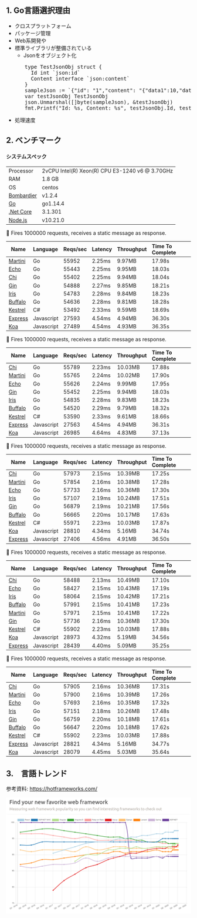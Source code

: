 

## 1. Go言語選択理由

- クロスプラットフォーム
- パッケージ管理
- Web系開発や
- 標準ライブラリが整備されている
  - Jsonをオブジェクト化

<pre>      type TestJsonObj struct {
        Id int `json:id`
        Content interface `json:content`
      }
      sampleJson := `{"id": "1","content": "{"data1":10,"data2":20}"}`
      var testJsonObj TestJsonObj	
      json.Unmarshal([]byte(sampleJson), &testJsonObj)
      fmt.Printf("Id: %s, Content: %s", testJsonObj.Id, testJsonObj.Content)
</pre>
- 処理速度

## 2. ベンチマーク

#### システムスペック


|    |    |
|----|:---|
| Processor | 2vCPU Intel(R) Xeon(R) CPU E3-1240 v6 @ 3.70GHz |
| RAM | 1.8 GB |
| OS | centos |
| [Bombardier](https://github.com/codesenberg/bombardier) | v1.2.4 |
| [Go](https://golang.org) | go1.14.4 |
| [.Net Core](https://dotnet.microsoft.com/) | 3.1.301 |
| [Node.js](https://nodejs.org/) | v10.21.0 |


📖 Fires 1000000 requests, receives a static message as response.

| Name | Language | Reqs/sec | Latency | Throughput | Time To Complete |
|------|:---------|:---------|:--------|:-----------|:-----------------|
| [Martini](https://github.com/go-martini/martini) | Go |55952 |2.25ms |9.97MB |17.98s |
| [Echo](https://github.com/labstack/echo) | Go |55443 |2.25ms |9.95MB |18.03s |
| [Chi](https://github.com/pressly/chi) | Go |55402 |2.25ms |9.94MB |18.04s |
| [Gin](https://github.com/gin-gonic/gin) | Go |54888 |2.27ms |9.85MB |18.21s |
| [Iris](https://github.com/kataras/iris) | Go |54783 |2.28ms |9.84MB |18.23s |
| [Buffalo](https://github.com/gobuffalo/buffalo) | Go |54636 |2.28ms |9.81MB |18.28s |
| [Kestrel](https://github.com/dotnet/aspnetcore) | C# |53492 |2.33ms |9.59MB |18.69s |
| [Express](https://github.com/expressjs/express) | Javascript |27593 |4.54ms |4.94MB |36.30s |
| [Koa](https://github.com/koajs/koa) | Javascript |27489 |4.54ms |4.93MB |36.35s |

📖 Fires 1000000 requests, receives a static message as response.

| Name | Language | Reqs/sec | Latency | Throughput | Time To Complete |
|------|:---------|:---------|:--------|:-----------|:-----------------|
| [Chi](https://github.com/pressly/chi) | Go |55789 |2.23ms |10.03MB |17.88s |
| [Martini](https://github.com/go-martini/martini) | Go |55765 |2.24ms |10.02MB |17.90s |
| [Echo](https://github.com/labstack/echo) | Go |55626 |2.24ms |9.99MB |17.95s |
| [Gin](https://github.com/gin-gonic/gin) | Go |55452 |2.25ms |9.94MB |18.03s |
| [Iris](https://github.com/kataras/iris) | Go |54835 |2.28ms |9.83MB |18.23s |
| [Buffalo](https://github.com/gobuffalo/buffalo) | Go |54520 |2.29ms |9.79MB |18.32s |
| [Kestrel](https://github.com/dotnet/aspnetcore) | C# |53590 |2.33ms |9.61MB |18.66s |
| [Express](https://github.com/expressjs/express) | Javascript |27563 |4.54ms |4.94MB |36.31s |
| [Koa](https://github.com/koajs/koa) | Javascript |26985 |4.64ms |4.83MB |37.13s |

📖 Fires 1000000 requests, receives a static message as response.

| Name | Language | Reqs/sec | Latency | Throughput | Time To Complete |
|------|:---------|:---------|:--------|:-----------|:-----------------|
| [Chi](https://github.com/pressly/chi) | Go |57973 |2.15ms |10.39MB |17.25s |
| [Martini](https://github.com/go-martini/martini) | Go |57854 |2.16ms |10.38MB |17.28s |
| [Echo](https://github.com/labstack/echo) | Go |57733 |2.16ms |10.36MB |17.30s |
| [Iris](https://github.com/kataras/iris) | Go |57107 |2.19ms |10.24MB |17.51s |
| [Gin](https://github.com/gin-gonic/gin) | Go |56879 |2.19ms |10.21MB |17.56s |
| [Buffalo](https://github.com/gobuffalo/buffalo) | Go |56665 |2.20ms |10.17MB |17.63s |
| [Kestrel](https://github.com/dotnet/aspnetcore) | C# |55971 |2.23ms |10.03MB |17.87s |
| [Koa](https://github.com/koajs/koa) | Javascript |28810 |4.34ms |5.16MB |34.74s |
| [Express](https://github.com/expressjs/express) | Javascript |27406 |4.56ms |4.91MB |36.50s |


📖 Fires 1000000 requests, receives a static message as response.

| Name | Language | Reqs/sec | Latency | Throughput | Time To Complete |
|------|:---------|:---------|:--------|:-----------|:-----------------|
| [Chi](https://github.com/pressly/chi) | Go |58488 |2.13ms |10.49MB |17.10s |
| [Echo](https://github.com/labstack/echo) | Go |58427 |2.15ms |10.43MB |17.19s |
| [Iris](https://github.com/kataras/iris) | Go |58064 |2.15ms |10.42MB |17.21s |
| [Buffalo](https://github.com/gobuffalo/buffalo) | Go |57991 |2.15ms |10.41MB |17.23s |
| [Martini](https://github.com/go-martini/martini) | Go |57971 |2.15ms |10.41MB |17.22s |
| [Gin](https://github.com/gin-gonic/gin) | Go |57736 |2.16ms |10.36MB |17.30s |
| [Kestrel](https://github.com/dotnet/aspnetcore) | C# |55902 |2.23ms |10.03MB |17.88s |
| [Koa](https://github.com/koajs/koa) | Javascript |28973 |4.32ms |5.19MB |34.56s |
| [Express](https://github.com/expressjs/express) | Javascript |28439 |4.40ms |5.09MB |35.25s |

📖 Fires 1000000 requests, receives a static message as response.

| Name | Language | Reqs/sec | Latency | Throughput | Time To Complete |
|------|:---------|:---------|:--------|:-----------|:-----------------|
| [Chi](https://github.com/pressly/chi) | Go |57905 |2.16ms |10.36MB |17.31s |
| [Martini](https://github.com/go-martini/martini) | Go |57900 |2.16ms |10.39MB |17.26s |
| [Echo](https://github.com/labstack/echo) | Go |57693 |2.16ms |10.35MB |17.32s |
| [Iris](https://github.com/kataras/iris) | Go |57151 |2.18ms |10.26MB |17.48s |
| [Gin](https://github.com/gin-gonic/gin) | Go |56759 |2.20ms |10.18MB |17.61s |
| [Buffalo](https://github.com/gobuffalo/buffalo) | Go |56647 |2.20ms |10.18MB |17.62s |
| [Kestrel](https://github.com/dotnet/aspnetcore) | C# |55902 |2.23ms |10.03MB |17.88s |
| [Express](https://github.com/expressjs/express) | Javascript |28821 |4.34ms |5.16MB |34.77s |
| [Koa](https://github.com/koajs/koa) | Javascript |28079 |4.45ms |5.03MB |35.64s |



## 3.　言語トレンド

参考資料: https://hotframeworks.com/

![alt text](./framework-rank-chart.png "Rank")